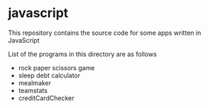 # javascript
This repository contains the source code for some apps written in JavaScript

List of the programs in this directory are as follows
- rock paper scissors game
- sleep debt calculator
- mealmaker
- teamstats
- creditCardChecker